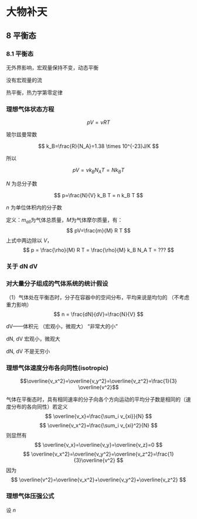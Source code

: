 # 大物补天

## 8 平衡态

### 8.1 平衡态

无外界影响，宏观量保持不变，动态平衡

没有宏观量的流

热平衡，热力学第零定律

### 理想气体状态方程

$$
pV=\nu RT
$$

玻尔兹曼常数

$$
k_B=\frac{R}{N_A}=1.38 \times 10^{-23}J/K
$$

所以

$$
pV=\nu k_B N_A T=Nk_BT
$$

$N$ 为总分子数

$$
p=\frac{N}{V} k_B T = n k_B T
$$

$n$ 为单位体积内的分子数

<!--这是正确的吗？？？-->

定义：$m_{all}$为气体总质量，$M$为气体摩尔质量，有：
$$
pV=\frac{m}{M} R T
$$
上式中两边除以 $V$，
$$
p = \frac{\rho}{M} R T = \frac{\rho}{M} k_B N_A T = ???
$$
<!--这是正确的吗？？？-->

### 关于 dN dV


### 对大量分子组成的气体系统的统计假设

（1）气体处在平衡态时，分子在容器中的空间分布，平均来说是均匀的 （不考虑重力影响）
$$
n = \frac{dN}{dV}=\frac{N}{V}
$$

dV——体积元
（宏观小，微观大）
“非常大的小”

dN, dV 宏观小，微观大

dN, dV 不是无穷小

### 理想气体速度分布各向同性(isotropic)


$$\overline{v_x^2}=\overline{v_y^2}=\overline{v_z^2}=\frac{1}{3} \overline{v^2}$$

气体在平衡态时，具有相同速率的分子向各个方向运动的平均分子数是相同的（速度分布的各向同性）若定义
$$
\overline{v_x}=\frac{\sum_i v_{xi}}{N}
$$
$$
\overline{v_x^2}=\frac{\sum_i v_{xi}^2}{N}
$$
则显然有
$$
\overline{v_x}=\overline{v_y}=\overline{v_z}=0
$$
$$
\overline{v_x^2}=\overline{v_y^2}=\overline{v_z^2}=\frac{1}{3}\overline{v^2}
$$
因为
$$
\overline{v^2}=\overline{v_x^2}+\overline{v_y^2}+\overline{v_z^2}
$$

### 理想气体压强公式

设 $n$